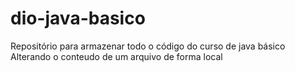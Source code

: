 # dio-java-basico
Repositório para armazenar todo o código do curso de java básico
Alterando o conteudo de um arquivo de forma local